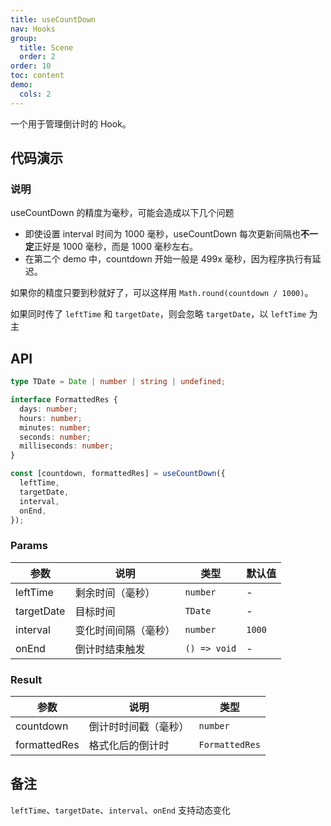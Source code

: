 ```yaml
---
title: useCountDown
nav: Hooks
group:
  title: Scene
  order: 2
order: 10
toc: content
demo:
  cols: 2
---
```


一个用于管理倒计时的 Hook。

## 代码演示

<!-- prettier-ignore -->
<code src="./demo/demo1.tsx"></code>
<code src="./demo/demo2.tsx"></code>
<code src="./demo/demo3.tsx"></code>

### 说明

useCountDown 的精度为毫秒，可能会造成以下几个问题

- 即使设置 interval 时间为 1000 毫秒，useCountDown 每次更新间隔也**不一定**正好是 1000 毫秒，而是 1000 毫秒左右。
- 在第二个 demo 中，countdown 开始一般是 499x 毫秒，因为程序执行有延迟。

如果你的精度只要到秒就好了，可以这样用 `Math.round(countdown / 1000)`。

如果同时传了 `leftTime` 和 `targetDate`，则会忽略 `targetDate`，以 `leftTime` 为主

## API

```typescript
type TDate = Date | number | string | undefined;

interface FormattedRes {
  days: number;
  hours: number;
  minutes: number;
  seconds: number;
  milliseconds: number;
}

const [countdown, formattedRes] = useCountDown({
  leftTime,
  targetDate,
  interval,
  onEnd,
});
```

### Params

| 参数       | 说明                 | 类型         | 默认值 |
| ---------- | -------------------- | ------------ | ------ |
| leftTime   | 剩余时间（毫秒）     | `number`     | -      |
| targetDate | 目标时间             | `TDate`      | -      |
| interval   | 变化时间间隔（毫秒） | `number`     | `1000` |
| onEnd      | 倒计时结束触发       | `() => void` | -      |

### Result

| 参数         | 说明                 | 类型           |
| ------------ | -------------------- | -------------- |
| countdown    | 倒计时时间戳（毫秒） | `number`       |
| formattedRes | 格式化后的倒计时     | `FormattedRes` |

## 备注

`leftTime`、`targetDate`、`interval`、`onEnd` 支持动态变化
